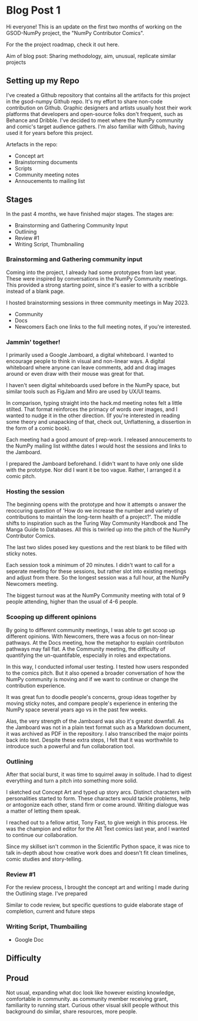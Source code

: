 # Blog Post 1

Hi everyone! This is an update on the first two months of working on the GSOD-NumPy project, the "NumPy Contributor Comics".

For the the project roadmap, check it out here.

Aim of blog psot: Sharing methodology, aim, unusual, replicate similar projects

## Setting up my Repo
I've created a Github repository that contains all the artifacts for this project in the gsod-numpy Github repo. It's my effort to share non-code contribution on Github.
Graphic designers and artists usually host their work platforms that developers and open-source folks don't frequent, such as Behance and Dribble.
I've decided to meet where the NumPy community and comic's target audience gathers. I'm also familiar with Github, having used it for years before this project.

Artefacts in the repo:
- Concept art
- Brainstorming documents
- Scripts
- Community meeting notes
- Annoucements to mailing list

## Stages
In the past 4 months, we have finished major stages. The stages are:
- Brainstorming and Gathering Community Input
- Outlining
- Review #1
- Writing Script, Thumbnailing

### Brainstorming and Gathering community input
Coming into the project, I already had some prototypes from last year. These were inspired by conversations in the NumPy Community meetings. This provided a strong starting point, since it's easier to with a scribble instead of a blank page. 

I hosted brainstorming sessions in three community meetings in May 2023.
- Community
- Docs
- Newcomers
Each one links to the full meeting notes, if you're interested.

### Jammin' together!
I primarily used a Google Jamboard, a digital whiteboard. I wanted to encourage people to think in visual and non-linear ways. A digital whiteboard where anyone can leave comments, add and drag images around or even draw with their mouse was great for that.

I haven't seen digital whiteboards used before in the NumPy space, but similar tools such as FigJam and Miro are used by UX/UI teams.

In comparison, typing straight into the hack.md meeting notes felt a little stilted. That format reinforces the primacy of words over images, and I wanted to nudge it in the other direction. (If you're interested in reading some theory and unapacking of that, check out, Unflattening, a dissertion in the form of a comic book).

Each meeting had a good amount of prep-work. I released annoucements to the NumPy mailing list withthe dates I would host the sessions and links to the Jamboard.

I prepared the Jamboard beforehand. I didn't want to have only one slide with the prototype. Nor did I want it be too vague. Rather, I arranged it a comic pitch.

### Hosting the session
The beginning opens with the prototype and how it attempts o answer the reoccuring question of 'How do we increase the number and variety of contributions to maintain the long-term health of a project?'. The middle shifts to inspiration such as the Turing Way Community Handbook and The Manga Guide to Databases. All this is twirled up into the pitch of the NumPy Contributor Comics.

The last two slides posed key questions and the rest blank to be filled with sticky notes.

Each session took a minimum of 20 minutes. I didn't want to call for a seperate meeting for these sessions, but rather slot into existing meetings and adjust from there. So the longest session was a full hour, at the NumPy Newcomers meeting.

The biggest turnout was at the NumPy Community meeting with total of 9 people attending, higher than the usual of 4-6 people.

### Scooping up different opinions
By going to different community meetings, I was able to get scoop up different opinions. With Newcomers, there was a focus on non-linear pathways. At the Docs meeting, how the metaphor to explain contributon pathways may fall flat. A the Community meeting, the difficulty of quantifying the un-quantifable, especially in roles and expectations.

In this way, I conducted infomal user testing. I tested how users responded to the comics pitch. But it also opened a broader conversation of how the NumPy community is moving and if we want to continue or change the contribution experience.

It was great fun to doodle people's concerns, group ideas together by moving sticky notes, and compare people's experience in entering the NumPy space several years ago vs in the past few weeks.

Alas, the very strength of the Jamboard was also it's greatst downfall. As the Jamboard was not in a plain text format such as a Markdown document, it was archived as PDF in the repository. I also transcribed the major points back into text. Despite these extra steps, I felt that it was worthwhile to introduce such a powerful and fun collaboration tool.

### Outlining
After that social burst, it was time to squirrel away in solitude. I had to digest everything and turn a pitch into something more solid.

I sketched out Concept Art and typed up story arcs. Distinct characters with personalities started to form. These characters would tackle problems, help or antogonize each other, stand firm or come around. Writing dialogue was a matter of letting them speak.

I reached out to a fellow artist, Tony Fast, to give weigh in this process. He was the champion and editor for the Alt Text comics last year, and I wanted to continue our collaboration.

Since my skillset isn't common in the Scientific Python space, it was nice to talk in-depth about how creative work does and doesn't fit clean timelines, comic studies and story-telling.

### Review #1
For the review process, I brought the concept art and writing I made during the Outlining stage. I've prepared 

Similar to code review, but 
specific questions to guide
elaborate stage of completion, current and future steps

### Writing Script, Thumbailing
- Google Doc

## Difficulty
## Proud
Not usual, expanding what doc look like
however existing knowledge, comfortable in community. as community member receiving grant, familiarity to running start. Curious other visual skill people without this background do similar, share resources, more people.